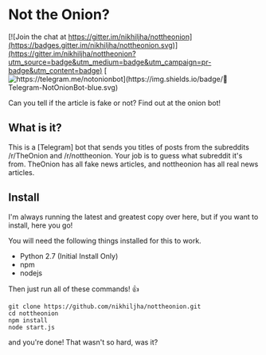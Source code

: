 # Not the Onion?

[![Join the chat at https://gitter.im/nikhiljha/nottheonion](https://badges.gitter.im/nikhiljha/nottheonion.svg)](https://gitter.im/nikhiljha/nottheonion?utm_source=badge&utm_medium=badge&utm_campaign=pr-badge&utm_content=badge)
[![https://telegram.me/notonionbot](https://img.shields.io/badge/💬 Telegram-NotOnionBot-blue.svg)](https://telegram.me/notonionbot)

Can you tell if the article is fake or not? Find out at the onion bot!

## What is it?

This is a [Telegram] bot that sends you titles of posts from the subreddits /r/TheOnion and /r/nottheonion. Your job is to guess what subreddit it's from. TheOnion has all fake news articles, and nottheonion has all real news articles.

## Install

I'm always running the latest and greatest copy over here, but if you want to install, here you go!

You will need the following things installed for this to work.
 * Python 2.7 (Initial Install Only)
 * npm
 * nodejs

Then just run all of these commands! :+1:

```
git clone https://github.com/nikhiljha/nottheonion.git
cd nottheonion
npm install
node start.js
```

and you're done! That wasn't so hard, was it?
